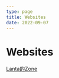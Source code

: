 ```yaml
---
type: page
title: Websites
date: 2022-09-07
---
```


# Websites
[Lanta的Zone](https://lanta.bangumi.cyou)